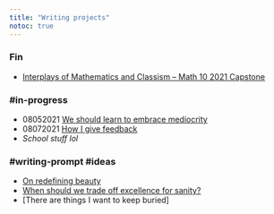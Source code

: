 ```yaml
---
title: "Writing projects"
notoc: true
---
```


### Fin
- [Interplays of Mathematics and Classism – Math 10 2021 Capstone](projects/interplays.md)

### #in-progress 
- 08052021 [We should learn to embrace mediocrity](projects/embrace-mediocrity.md)
- 08072021 [How I give feedback](projects/how-i-give-feedback.md)
- *School stuff lol*

### #writing-prompt #ideas
- [On redefining beauty](projects/writing/redefining-beauty.md)
- [When should we trade off excellence for sanity?](projects/writing/excellence-sanity.md)
- [There are things I want to keep buried]